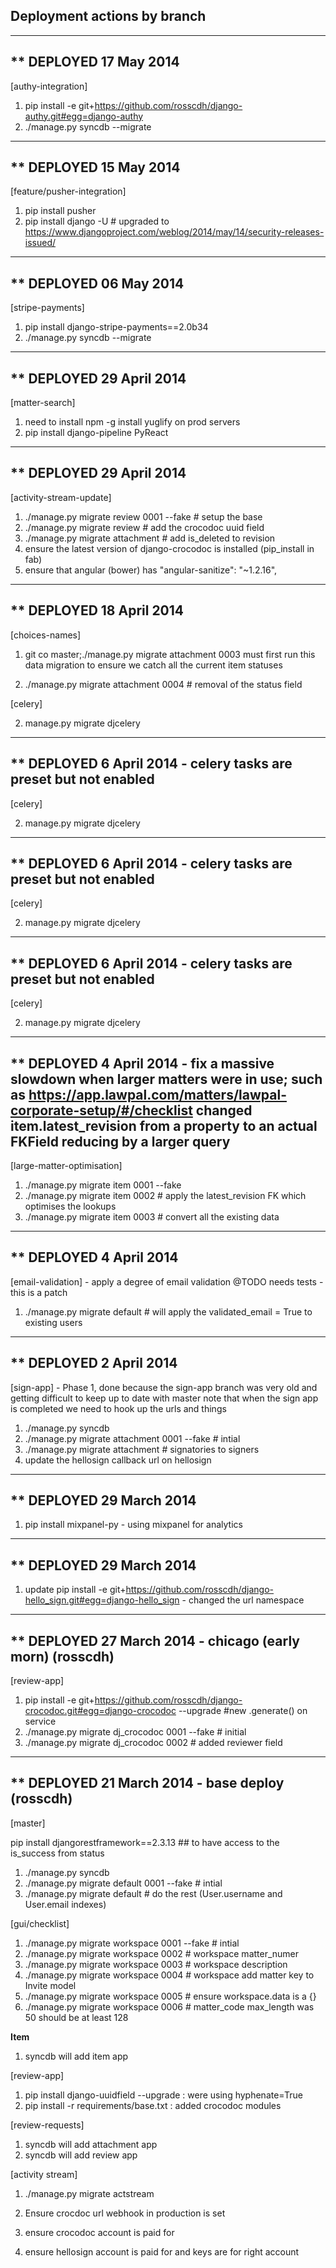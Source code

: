 Deployment actions by branch
----------------------------

--------------------------------------------------------------------------------
** DEPLOYED 17 May 2014
--------------------------------------------------------------------------------

[authy-integration]

1. pip install -e git+https://github.com/rosscdh/django-authy.git#egg=django-authy
2. ./manage.py syncdb --migrate

--------------------------------------------------------------------------------
** DEPLOYED 15 May 2014
--------------------------------------------------------------------------------

[feature/pusher-integration]

1. pip install pusher
2. pip install django -U # upgraded to https://www.djangoproject.com/weblog/2014/may/14/security-releases-issued/

--------------------------------------------------------------------------------
** DEPLOYED 06 May 2014
--------------------------------------------------------------------------------

[stripe-payments]

1. pip install django-stripe-payments==2.0b34
2. ./manage.py syncdb --migrate

--------------------------------------------------------------------------------
** DEPLOYED 29 April 2014
--------------------------------------------------------------------------------

[matter-search]

1. need to install npm -g install yuglify on prod servers
2. pip install django-pipeline PyReact

--------------------------------------------------------------------------------
** DEPLOYED 29 April 2014
--------------------------------------------------------------------------------

[activity-stream-update]

1. ./manage.py migrate review 0001 --fake # setup the base
2. ./manage.py migrate review # add the crocodoc uuid field
3. ./manage.py migrate attachment # add is_deleted to revision
4. ensure the latest version of django-crocodoc is installed (pip_install in fab)
5. ensure that angular (bower) has "angular-sanitize": "~1.2.16",

--------------------------------------------------------------------------------
** DEPLOYED 18 April 2014
--------------------------------------------------------------------------------

[choices-names]

1. git co master;./manage.py migrate attachment 0003
must first run this data migration to ensure we catch all the current
item statuses

2. ./manage.py migrate attachment 0004  # removal of the status field


[celery]

2. manage.py migrate djcelery


--------------------------------------------------------------------------------
** DEPLOYED 6 April 2014 - celery tasks are preset but not enabled
--------------------------------------------------------------------------------

[celery]

2. manage.py migrate djcelery


--------------------------------------------------------------------------------
** DEPLOYED 6 April 2014 - celery tasks are preset but not enabled
--------------------------------------------------------------------------------

[celery]

2. manage.py migrate djcelery


--------------------------------------------------------------------------------
** DEPLOYED 6 April 2014 - celery tasks are preset but not enabled
--------------------------------------------------------------------------------

[celery]

2. manage.py migrate djcelery


--------------------------------------------------------------------------------
** DEPLOYED 4 April 2014 - fix a massive slowdown when larger matters were in
use; such as https://app.lawpal.com/matters/lawpal-corporate-setup/#/checklist
changed item.latest_revision from a property to an actual FKField reducing by a
larger query
--------------------------------------------------------------------------------

[large-matter-optimisation]

1. ./manage.py migrate item 0001 --fake
2. ./manage.py migrate item 0002 # apply the latest_revision FK which optimises the lookups
3. ./manage.py migrate item 0003 # convert all the existing data


--------------------------------------------------------------------------------
** DEPLOYED 4 April 2014
--------------------------------------------------------------------------------

[email-validation] - apply a degree of email validation
@TODO needs tests - this is a patch

1. ./manage.py migrate default  # will apply the validated_email = True to existing users


--------------------------------------------------------------------------------
** DEPLOYED 2 April 2014
--------------------------------------------------------------------------------

[sign-app] - Phase 1, done because the sign-app branch was very old and getting difficult to keep up to date with master
note that when the sign app is completed we need to hook up the urls and things

1. ./manage.py syncdb
1. ./manage.py migrate attachment 0001 --fake  # intial
2. ./manage.py migrate attachment  # signatories to signers
3. update the hellosign callback url on hellosign

--------------------------------------------------------------------------------
** DEPLOYED 29 March 2014
--------------------------------------------------------------------------------

1. pip install mixpanel-py - using mixpanel for analytics

--------------------------------------------------------------------------------
** DEPLOYED 29 March 2014
--------------------------------------------------------------------------------

1. update pip install -e git+https://github.com/rosscdh/django-hello_sign.git#egg=django-hello_sign - changed the url namespace


--------------------------------------------------------------------------------
** DEPLOYED 27 March 2014 - chicago (early morn) (rosscdh)
--------------------------------------------------------------------------------

[review-app]

1. pip install -e git+https://github.com/rosscdh/django-crocodoc.git#egg=django-crocodoc --upgrade #new .generate() on service
2.  ./manage.py migrate dj_crocodoc 0001 --fake # initial
3.  ./manage.py migrate dj_crocodoc 0002 # added reviewer field


--------------------------------------------------------------------------------
** DEPLOYED 21 March 2014 - base deploy (rosscdh)
--------------------------------------------------------------------------------
[master]

pip install djangorestframework==2.3.13  ## to have access to the is_success from status

1. ./manage.py syncdb
1. ./manage.py migrate default 0001 --fake  # intial
2. ./manage.py migrate default  # do the rest (User.username and User.email indexes)

[gui/checklist]

1. ./manage.py migrate workspace 0001 --fake  # intial
2. ./manage.py migrate workspace 0002  # workspace matter_numer
3. ./manage.py migrate workspace 0003  # workspace description
3. ./manage.py migrate workspace 0004  # workspace add matter key to Invite model
3. ./manage.py migrate workspace 0005  # ensure workspace.data is a {}
3. ./manage.py migrate workspace 0006  # matter_code max_length was 50 should be at least 128

__Item__
1. syncdb will add item app

[review-app]

1. pip install django-uuidfield --upgrade : were using hyphenate=True
2. pip install -r requirements/base.txt : added crocodoc modules

[review-requests]

1. syncdb will add attachment app
2. syncdb will add review app

[activity stream]

1. ./manage.py migrate actstream


1. Ensure crocdoc url webhook in production is set
2. ensure crocodoc account is paid for
3. ensure hellosign account is paid for and keys are for right account
